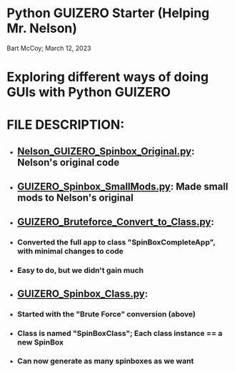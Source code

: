 # Python GUIZERO Starter (Helping Mr. Nelson)
Bart McCoy;  March 12, 2023

# Exploring different ways of doing GUIs with Python GUIZERO

# FILE DESCRIPTION:
- ## [Nelson_GUIZERO_Spinbox_Original.py](https://github.com/BartOMan/guizero_starter/blob/main/src/Nelson_GUIZERO_Spinbox_Original.py):  Nelson's original code
- ## [GUIZERO_Spinbox_SmallMods.py](https://github.com/BartOMan/guizero_starter/blob/main/src/GUIZERO_Spinbox_SmallMods.py):  Made small mods to Nelson's original
- ## [GUIZERO_Bruteforce_Convert_to_Class.py](https://github.com/BartOMan/guizero_starter/blob/main/src/GUIZERO_Bruteforce_Convert_to_Class.py):  
- ### Converted the full app to class "SpinBoxCompleteApp", with minimal changes to code
- ### Easy to do, but we didn't gain much 
- ## [GUIZERO_Spinbox_Class.py](https://github.com/BartOMan/guizero_starter/blob/main/src/GUIZERO_Spinbox_Class.py):  
- ### Started with the "Brute Force" conversion (above)
- ### Class is named "SpinBoxClass";   Each class instance == a new SpinBox 
- ### Can now generate as many spinboxes as we want

 


